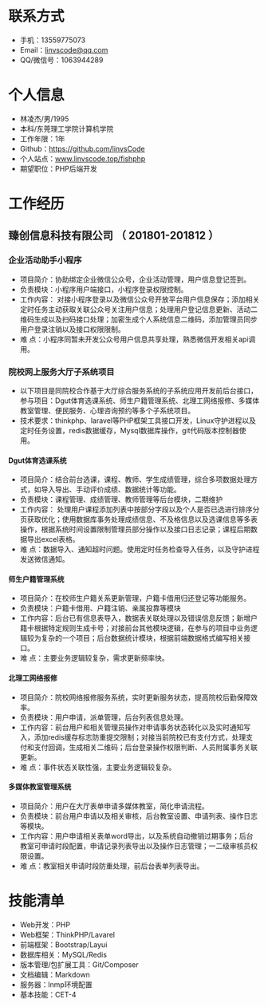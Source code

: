 
# 联系方式

- 手机：13559775073
- Email：linvscode@qq.com 
- QQ/微信号：1063944289

# 个人信息

 - 林凌杰/男/1995
 - 本科/东莞理工学院计算机学院 
 - 工作年限：1年
 - Github：https://github.com/linvsCode
 - 个人站点：www.linvscode.top/fishphp
 - 期望职位：PHP后端开发
 
# 工作经历

## 臻创信息科技有限公司 （ 201801-201812 ）

### 企业活动助手小程序
- 项目简介：协助绑定企业微信公众号，企业活动管理，用户信息登记签到。
- 负责模块：小程序用户端接口，小程序登录权限控制。
- 工作内容： 对接小程序登录以及微信公众号开放平台用户信息保存；添加相关定时任务主动获取关联公众号关注用户信息；处理用户登记信息更新、活动二维码生成以及扫码接口处理；加密生成个人系统信息二维码，添加管理员同步用户登录注销以及接口权限限制。
- 难  点：小程序同暂未开发公众号用户信息共享处理，熟悉微信开发相关api调用。

### 院校网上服务大厅子系统项目 
- 以下项目是同院校合作基于大厅综合服务系统的子系统应用开发前后台接口，参与项目：Dgut体育选课系统、师生户籍管理系统、北理工网络报修、多媒体教室管理、便民服务、心理咨询预约等多个子系统项目。
- 技术要求：thinkphp、laravel等PHP框架工具接口开发，Linux守护进程以及定时任务设置，redis数据缓存，Mysql数据库操作，git代码版本控制器使用。

#### Dgut体育选课系统
- 项目简介：结合前台选课，课程、教师、学生成绩管理，综合多项数据处理方式，如导入导出、手动评价成绩、数据统计等功能。
- 负责模块：课程管理、成绩管理、教师管理等后台模块，二期维护
- 工作内容： 处理用户课程添加列表中按部分字段以及个人是否已选进行排序分页获取优化；使用数据库事务处理成绩信息、不及格信息以及选课信息等多表操作，根据系统时间设置限制管理员部分操作以及接口日志记录；课程后期数据导出excel表格。
- 难 点：数据导入、通知超时问题。使用定时任务检查导入任务，以及守护进程发送微信通知。

#### 师生户籍管理系统
- 项目简介：在校师生户籍关系更新管理，户籍卡借用归还登记等功能服务。
- 负责模块：户籍卡借用、户籍注销、亲属投靠等模块
- 工作内容：后台已有信息表导入，数据表关联处理以及错误信息反馈；新增户籍卡根据特定规则生成卡号；对接前台其他模块逻辑，在参与的项目中业务逻辑较为复杂的一个项目；后台数据统计模块，根据前端数据格式编写相关接口。
-  难 点：主要业务逻辑较复杂，需求更新频率快。

#### 北理工网络报修
- 项目简介：院校网络报修服务系统，实时更新服务状态，提高院校后勤保障效率。
- 负责模块：用户申请，派单管理，后台列表信息处理。
- 工作内容：前台用户和相关管理员操作对申请事务状态转化以及实时通知写入，添加redis缓存标志防重提交限制；对接当前院校已有支付方式，处理支付和支付回调，生成相关二维码；后台登录操作权限判断、人员附属事务关联更新。
-  难 点：事件状态关联性强，主要业务逻辑较复杂。

#### 多媒体教室管理系统
- 项目简介：用户在大厅表单申请多媒体教室，简化申请流程。
- 负责模块：前台用户申请以及相关审核，后台教室设置、申请列表、操作日志等模块。
- 工作内容：用户申请相关表单word导出，以及系统自动撤销过期事务；后台教室可申请时段配置，申请记录列表导出以及操作日志管理；一二级审核员权限设置。
- 难 点：教室相关申请时段防重处理，前后台表单列表导出。

# 技能清单
- Web开发：PHP
- Web框架：ThinkPHP/Lavarel
- 前端框架：Bootstrap/Layui
- 数据库相关：MySQL/Redis
- 版本管理/包扩展工具：Git/Composer
- 文档编辑：Markdown
- 服务器：lnmp环境配置
- 基本技能：CET-4
    
    